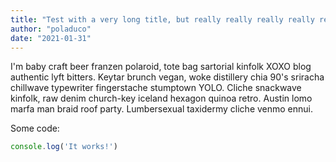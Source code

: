 ```yaml
---
title: "Test with a very long title, but really really really really really really really really really long"
author: "poladuco"
date: "2021-01-31"
---
```


I'm baby craft beer franzen polaroid, tote bag sartorial kinfolk XOXO blog authentic lyft bitters. Keytar brunch vegan, woke distillery chia 90's sriracha chillwave typewriter fingerstache stumptown YOLO. Cliche snackwave kinfolk, raw denim church-key iceland hexagon quinoa retro. Austin lomo marfa man braid roof party. Lumbersexual taxidermy cliche venmo ennui.

Some code:

~~~js
console.log('It works!')
~~~

